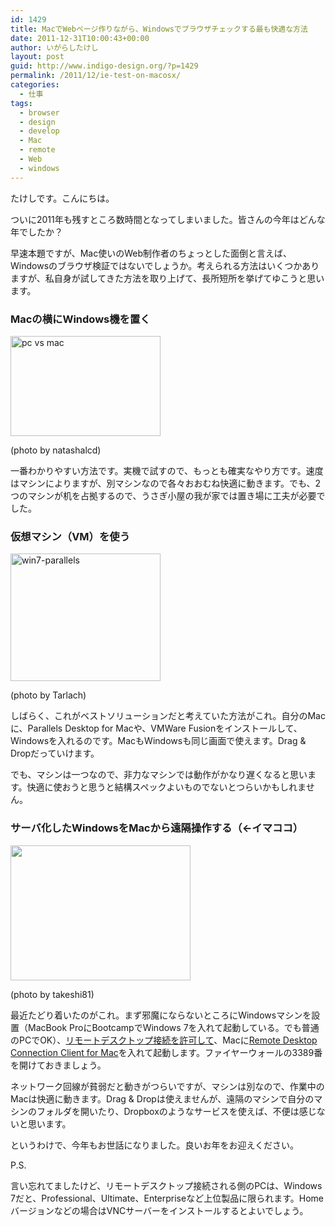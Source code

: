 ```yaml
---
id: 1429
title: MacでWebページ作りながら、Windowsでブラウザチェックする最も快適な方法
date: 2011-12-31T10:00:43+00:00
author: いがらしたけし
layout: post
guid: http://www.indigo-design.org/?p=1429
permalink: /2011/12/ie-test-on-macosx/
categories:
  - 仕事
tags:
  - browser
  - design
  - develop
  - Mac
  - remote
  - Web
  - windows
---
```

たけしです。こんにちは。

ついに2011年も残すところ数時間となってしまいました。皆さんの今年はどんな年でしたか？

早速本題ですが、Mac使いのWeb制作者のちょっとした面倒と言えば、Windowsのブラウザ検証ではないでしょうか。考えられる方法はいくつかありますが、私自身が試してきた方法を取り上げて、長所短所を挙げてゆこうと思います。
  
<!--more-->

### Macの横にWindows機を置く

[<img src="http://farm4.staticflickr.com/3017/2633068270_4d2975c87b_m.jpg" width="240" height="160" alt="pc vs mac" />](http://www.flickr.com/photos/acoustic_punk_sound/2633068270/ "pc vs mac by natashalcd, on Flickr")
  
(photo by natashalcd)

一番わかりやすい方法です。実機で試すので、もっとも確実なやり方です。速度はマシンによりますが、別マシンなので各々おおむね快適に動きます。でも、2つのマシンが机を占拠するので、うさぎ小屋の我が家では置き場に工夫が必要でした。

### 仮想マシン（VM）を使う

[<img src="http://farm4.staticflickr.com/3309/3204713480_3a457e0b90_m.jpg" width="240" height="204" alt="win7-parallels" />](http://www.flickr.com/photos/maui-nui/3204713480/ "win7-parallels by Tarlach, on Flickr")
  
(photo by Tarlach)

しばらく、これがベストソリューションだと考えていた方法がこれ。自分のMacに、Parallels Desktop for Macや、VMWare Fusionをインストールして、Windowsを入れるのです。MacもWindowsも同じ画面で使えます。Drag & Dropだっていけます。

でも、マシンは一つなので、非力なマシンでは動作がかなり遅くなると思います。快適に使おうと思うと結構スペックよいものでないとつらいかもしれません。

### サーバ化したWindowsをMacから遠隔操作する（←イマココ）

[<img src="https://lh6.googleusercontent.com/-hkX-pWiA6d0/Tv3goWDvHYI/AAAAAAAAAUQ/qjVfqUuwdw0/s288/111231_remotedesktop.jpg" height="216" width="288" />](https://picasaweb.google.com/lh/photo/GCauRDDHLR7efmp3e0NfxvDUdFBYrKYna69gqCnW--U?feat=embedwebsite)
  
(photo by takeshi81)

最近たどり着いたのがこれ。まず邪魔にならないところにWindowsマシンを設置（MacBook ProにBootcampでWindows 7を入れて起動している。でも普通のPCでOK）、[リモートデスクトップ接続を許可して](http://windows.microsoft.com/ja-JP/windows7/Connect-to-another-computer-using-Remote-Desktop-Connection)、Macに[Remote Desktop Connection Client for Mac](http://www.microsoft.com/japan/mac/remote-desktop-client)を入れて起動します。ファイヤーウォールの3389番を開けておきましょう。

ネットワーク回線が貧弱だと動きがつらいですが、マシンは別なので、作業中のMacは快適に動きます。Drag & Dropは使えませんが、遠隔のマシンで自分のマシンのフォルダを開いたり、Dropboxのようなサービスを使えば、不便は感じないと思います。

というわけで、今年もお世話になりました。良いお年をお迎えください。

P.S.
  
言い忘れてましたけど、リモートデスクトップ接続される側のPCは、Windows 7だと、Professional、Ultimate、Enterpriseなど上位製品に限られます。Homeバージョンなどの場合はVNCサーバーをインストールするとよいでしょう。
